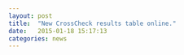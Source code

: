 ```yaml
---
layout: post
title:  "New CrossCheck results table online."
date:   2015-01-18 15:17:13
categories: news
---
```

